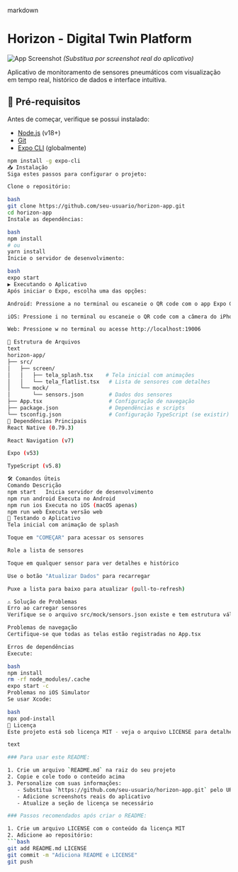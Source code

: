 markdown
# Horizon - Digital Twin Platform

![App Screenshot](https://via.placeholder.com/800x500/1e3a8a/ffffff?text=Sensor+Monitoring+App)
*(Substitua por screenshot real do aplicativo)*

Aplicativo de monitoramento de sensores pneumáticos com visualização em tempo real, histórico de dados e interface intuitiva.

## 🚀 Pré-requisitos

Antes de começar, verifique se possui instalado:

- [Node.js](https://nodejs.org/) (v18+)
- [Git](https://git-scm.com/)
- [Expo CLI](https://docs.expo.dev/get-started/installation/) (globalmente)

```bash
npm install -g expo-cli
📥 Instalação
Siga estes passos para configurar o projeto:

Clone o repositório:

bash
git clone https://github.com/seu-usuario/horizon-app.git
cd horizon-app
Instale as dependências:

bash
npm install
# ou
yarn install
Inicie o servidor de desenvolvimento:

bash
expo start
▶️ Executando o Aplicativo
Após iniciar o Expo, escolha uma das opções:

Android: Pressione a no terminal ou escaneie o QR code com o app Expo Go

iOS: Pressione i no terminal ou escaneie o QR code com a câmera do iPhone

Web: Pressione w no terminal ou acesse http://localhost:19006

📂 Estrutura de Arquivos
text
horizon-app/
├── src/
│   ├── screen/
│   │   ├── tela_splash.tsx    # Tela inicial com animações
│   │   └── tela_flatlist.tsx   # Lista de sensores com detalhes
│   └── mock/
│       └── sensors.json        # Dados dos sensores
├── App.tsx                     # Configuração de navegação
├── package.json                # Dependências e scripts
└── tsconfig.json               # Configuração TypeScript (se existir)
🔧 Dependências Principais
React Native (0.79.3)

React Navigation (v7)

Expo (v53)

TypeScript (v5.8)

🛠️ Comandos Úteis
Comando	Descrição
npm start	Inicia servidor de desenvolvimento
npm run android	Executa no Android
npm run ios	Executa no iOS (macOS apenas)
npm run web	Executa versão web
🧪 Testando o Aplicativo
Tela inicial com animação de splash

Toque em "COMEÇAR" para acessar os sensores

Role a lista de sensores

Toque em qualquer sensor para ver detalhes e histórico

Use o botão "Atualizar Dados" para recarregar

Puxe a lista para baixo para atualizar (pull-to-refresh)

⚠️ Solução de Problemas
Erro ao carregar sensores
Verifique se o arquivo src/mock/sensors.json existe e tem estrutura válida

Problemas de navegação
Certifique-se que todas as telas estão registradas no App.tsx

Erros de dependências
Execute:

bash
npm install
rm -rf node_modules/.cache
expo start -c
Problemas no iOS Simulator
Se usar Xcode:

bash
npx pod-install
📄 Licença
Este projeto está sob licença MIT - veja o arquivo LICENSE para detalhes.

text

### Para usar este README:

1. Crie um arquivo `README.md` na raiz do seu projeto
2. Copie e cole todo o conteúdo acima
3. Personalize com suas informações:
   - Substitua `https://github.com/seu-usuario/horizon-app.git` pelo URL real do seu repositório
   - Adicione screenshots reais do aplicativo
   - Atualize a seção de licença se necessário

### Passos recomendados após criar o README:

1. Crie um arquivo LICENSE com o conteúdo da licença MIT
2. Adicione ao repositório:
```bash
git add README.md LICENSE
git commit -m "Adiciona README e LICENSE"
git push

